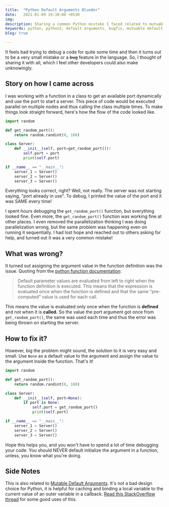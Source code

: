 ```yaml
---
title:  "Python Default Arguments Blunder"
date:   2021-01-09 19:30:00 +0530
img: 
description: Sharing a common Python mistake I faced related to mutuable default arguments and how to not make the same mistake
keywords: python, python3, default arguments, bugfix, mutuable default arguments, common mistakes
blog: true

---
```


It feels bad trying to debug a code for quite some time and then it turns out to be a very small mistake or a ~~bug~~ feature in the language. So, I thought of sharing it with all, which I feel other developers could also make unknowingly.

## Story on how I came across

I was working with a function in a class to get an available port dynamically and use the port to start a server. This piece of code would be executed parallel on multiple nodes and thus calling the class multiple times. To make things look straight forward, here's how the flow of the code looked like.

```python
import random

def get_random_port():
    return random.randint(0, 100)

class Server:
    def __init__(self, port=get_random_port()):
        self.port = port
        print(self.port)

if __name__ == "__main__":
    server_1 = Server()
    server_2 = Server()
    server_3 = Server()
```

Everything looks correct, right? Well, not really. The server was not starting saying, "port already in use". To debug, I printed the value of the port and it was SAME every time!

I spent hours debugging the `get_random_port()` function, but everything looked fine. Even more, the `get_random_port()` function was working fine at other places. I even removed the parallelization thinking I was doing parallelization wrong, but the same problem was happening even on running it sequentially. I had lost hope and reached out to others asking for help, and turned out it was a very common mistake!

## What was wrong?

It turned out assigning the argument value in the function definition was the issue. Quoting from the [python function documentation](https://docs.python.org/3/reference/compound_stmts.html#function-definitions):

> Default parameter values are evaluated from left to right when the function definition is executed. This means that the expression is evaluated once when the function is defined and that the same “pre-computed” value is used for each call.

This means the value is evaluated only once when the function is **defined** and not when it is **called.** So the value the port argument got once from `get_random_port()`, the same was used each time and thus the error was being thrown on starting the server.

## How to fix it?

However, big the problem might sound, the solution to it is very easy and small. Use `None` as a default value to the argument and assign the value to the argument inside the function. That's it!

```python
import random

def get_random_port():
    return random.randint(0, 100)

class Server:
    def __init__(self, port=None):
        if port is None:
            self.port = get_random_port()
            print(self.port)

if __name__ == "__main__":
    server_1 = Server()
    server_2 = Server()
    server_3 = Server()
```

Hope this helps you, and you won't have to spend a lot of time debugging your code. You should NEVER default initialize the argument in a function, unless, you know what you're doing.

## Side Notes

This is also related to [Mutable Default Arguments](https://docs.python-guide.org/writing/gotchas/#mutable-default-arguments). It's not a bad design choice for Python, it is helpful for caching and binding a local variable to the current value of an outer variable in a callback. [Read this StackOverflow thread](https://stackoverflow.com/questions/9158294/good-uses-for-mutable-function-argument-default-values) for some good uses of this.